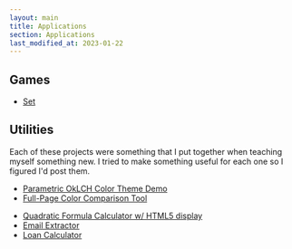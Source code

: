 ```yaml
---
layout: main
title: Applications
section: Applications
last_modified_at: 2023-01-22
---
```


## Games

* [Set](/Games/Set/)

## Utilities

Each of these projects were something that I put together when teaching myself something new.  I
tried to make something useful for each one so I figured I'd post them.

- [Parametric OkLCH Color Theme Demo](./parametric_oklch_theme_demo.html)
- [Full-Page Color Comparison Tool](./color_compare.html)
* [Quadratic Formula Calculator w/ HTML5 display](./quadratic.html)
* [Email Extractor](./email_extractor.html)
* [Loan Calculator](./loan_calculator.html)